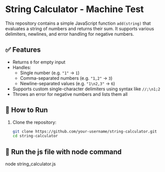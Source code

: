 # String Calculator - Machine Test

This repository contains a simple JavaScript function `add(string)` that evaluates a string of numbers and returns their sum. It supports various delimiters, newlines, and error handling for negative numbers.

## ✅ Features

- Returns `0` for empty input
- Handles:
  - Single number (e.g. `"1"` → `1`)
  - Comma-separated numbers (e.g. `"1,2"` → `3`)
  - Newline-separated values (e.g. `"1\n2,3"` → `6`)
- Supports custom single-character delimiters using syntax like `//;\n1;2`
- Throws an error for negative numbers and lists them all

## 🚀 How to Run

1. Clone the repository:
   ```bash
   git clone https://github.com/your-username/string-calculator.git
   cd string-calculator

## 🚀 Run the js file with node command
   node string_calculator.js
